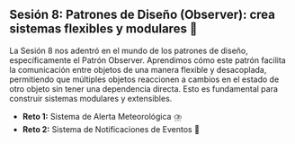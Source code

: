 ## Sesión 8: Patrones de Diseño (Observer): crea sistemas flexibles y modulares 📡

La Sesión 8 nos adentró en el mundo de los patrones de diseño, específicamente el Patrón Observer. Aprendimos cómo este patrón facilita la comunicación entre objetos de una manera flexible y desacoplada, permitiendo que múltiples objetos reaccionen a cambios en el estado de otro objeto sin tener una dependencia directa. Esto es fundamental para construir sistemas modulares y extensibles.

- **Reto 1:** Sistema de Alerta Meteorológica ⛈️
- **Reto 2:** Sistema de Notificaciones de Eventos 🔔
